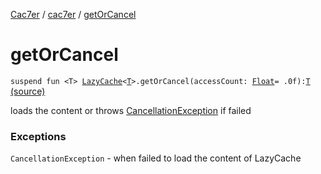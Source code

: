 [Cac7er](../index.md) / [cac7er](index.md) / [getOrCancel](./get-or-cancel.md)

# getOrCancel

`suspend fun <T> `[`LazyCache`](-lazy-cache/index.md)`<`[`T`](get-or-cancel.md#T)`>.getOrCancel(accessCount: `[`Float`](https://kotlinlang.org/api/latest/jvm/stdlib/kotlin/-float/index.html)` = .0f): `[`T`](get-or-cancel.md#T) [(source)](http://2wiqua.wcaokaze.com/gitbucket/wcaokaze/Cac7er/blob/master/src/main/java/cac7er/safeLoadFunctions.kt#L125)

loads the content or throws [CancellationException](https://kotlin.github.io/kotlinx.coroutines/kotlinx-coroutines-core/kotlinx.coroutines/-cancellation-exception/index.html) if failed

### Exceptions

`CancellationException` - when failed to load the content of LazyCache